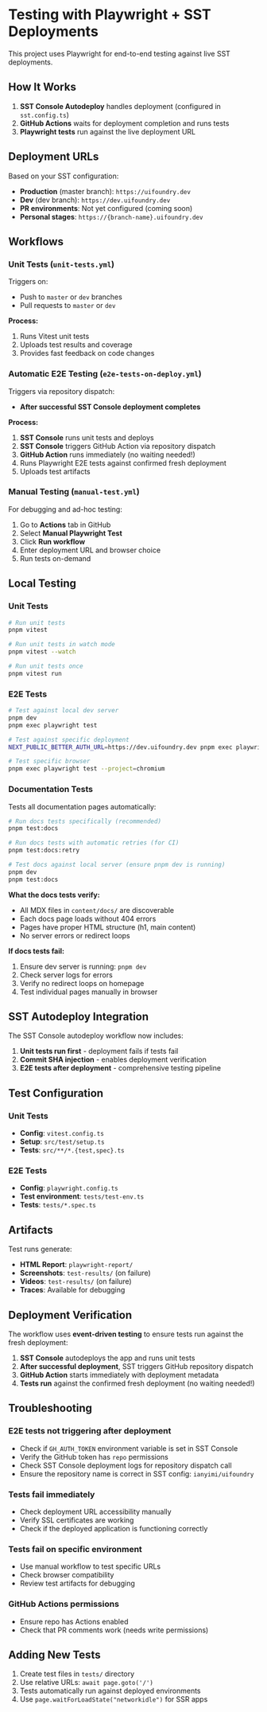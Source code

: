 # Testing with Playwright + SST Deployments

This project uses Playwright for end-to-end testing against live SST deployments.

## How It Works

1. **SST Console Autodeploy** handles deployment (configured in `sst.config.ts`)
2. **GitHub Actions** waits for deployment completion and runs tests
3. **Playwright tests** run against the live deployment URL

## Deployment URLs

Based on your SST configuration:

- **Production** (master branch): `https://uifoundry.dev`
- **Dev** (dev branch): `https://dev.uifoundry.dev`
- **PR environments**: Not yet configured (coming soon)
- **Personal stages**: `https://{branch-name}.uifoundry.dev`

## Workflows

### Unit Tests (`unit-tests.yml`)

Triggers on:

- Push to `master` or `dev` branches
- Pull requests to `master` or `dev`

**Process:**

1. Runs Vitest unit tests
2. Uploads test results and coverage
3. Provides fast feedback on code changes

### Automatic E2E Testing (`e2e-tests-on-deploy.yml`)

Triggers via repository dispatch:

- **After successful SST Console deployment completes**

**Process:**

1. **SST Console** runs unit tests and deploys
2. **SST Console** triggers GitHub Action via repository dispatch
3. **GitHub Action** runs immediately (no waiting needed!)
4. Runs Playwright E2E tests against confirmed fresh deployment
5. Uploads test artifacts

### Manual Testing (`manual-test.yml`)

For debugging and ad-hoc testing:

1. Go to **Actions** tab in GitHub
2. Select **Manual Playwright Test**
3. Click **Run workflow**
4. Enter deployment URL and browser choice
5. Run tests on-demand

## Local Testing

### Unit Tests

```bash
# Run unit tests
pnpm vitest

# Run unit tests in watch mode
pnpm vitest --watch

# Run unit tests once
pnpm vitest run
```

### E2E Tests

```bash
# Test against local dev server
pnpm dev
pnpm exec playwright test

# Test against specific deployment
NEXT_PUBLIC_BETTER_AUTH_URL=https://dev.uifoundry.dev pnpm exec playwright test

# Test specific browser
pnpm exec playwright test --project=chromium
```

### Documentation Tests

Tests all documentation pages automatically:

```bash
# Run docs tests specifically (recommended)
pnpm test:docs

# Run docs tests with automatic retries (for CI)
pnpm test:docs:retry

# Test docs against local server (ensure pnpm dev is running)
pnpm dev
pnpm test:docs
```

**What the docs tests verify:**

- All MDX files in `content/docs/` are discoverable
- Each docs page loads without 404 errors
- Pages have proper HTML structure (h1, main content)
- No server errors or redirect loops

**If docs tests fail:**

1. Ensure dev server is running: `pnpm dev`
2. Check server logs for errors
3. Verify no redirect loops on homepage
4. Test individual pages manually in browser

## SST Autodeploy Integration

The SST Console autodeploy workflow now includes:

1. **Unit tests run first** - deployment fails if tests fail
2. **Commit SHA injection** - enables deployment verification
3. **E2E tests after deployment** - comprehensive testing pipeline

## Test Configuration

### Unit Tests

- **Config**: `vitest.config.ts`
- **Setup**: `src/test/setup.ts`
- **Tests**: `src/**/*.{test,spec}.ts`

### E2E Tests

- **Config**: `playwright.config.ts`
- **Test environment**: `tests/test-env.ts`
- **Tests**: `tests/*.spec.ts`

## Artifacts

Test runs generate:

- **HTML Report**: `playwright-report/`
- **Screenshots**: `test-results/` (on failure)
- **Videos**: `test-results/` (on failure)
- **Traces**: Available for debugging

## Deployment Verification

The workflow uses **event-driven testing** to ensure tests run against the fresh deployment:

1. **SST Console** autodeploys the app and runs unit tests
2. **After successful deployment**, SST triggers GitHub repository dispatch
3. **GitHub Action** starts immediately with deployment metadata
4. **Tests run** against the confirmed fresh deployment (no waiting needed!)

## Troubleshooting

### E2E tests not triggering after deployment

- Check if `GH_AUTH_TOKEN` environment variable is set in SST Console
- Verify the GitHub token has `repo` permissions
- Check SST Console deployment logs for repository dispatch call
- Ensure the repository name is correct in SST config: `ianyimi/uifoundry`

### Tests fail immediately

- Check deployment URL accessibility manually
- Verify SSL certificates are working
- Check if the deployed application is functioning correctly

### Tests fail on specific environment

- Use manual workflow to test specific URLs
- Check browser compatibility
- Review test artifacts for debugging

### GitHub Actions permissions

- Ensure repo has Actions enabled
- Check that PR comments work (needs write permissions)

## Adding New Tests

1. Create test files in `tests/` directory
2. Use relative URLs: `await page.goto('/')`
3. Tests automatically run against deployed environments
4. Use `page.waitForLoadState("networkidle")` for SSR apps
